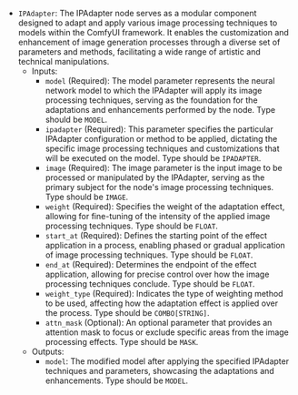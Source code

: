 - `IPAdapter`: The IPAdapter node serves as a modular component designed to adapt and apply various image processing techniques to models within the ComfyUI framework. It enables the customization and enhancement of image generation processes through a diverse set of parameters and methods, facilitating a wide range of artistic and technical manipulations.
    - Inputs:
        - `model` (Required): The model parameter represents the neural network model to which the IPAdapter will apply its image processing techniques, serving as the foundation for the adaptations and enhancements performed by the node. Type should be `MODEL`.
        - `ipadapter` (Required): This parameter specifies the particular IPAdapter configuration or method to be applied, dictating the specific image processing techniques and customizations that will be executed on the model. Type should be `IPADAPTER`.
        - `image` (Required): The image parameter is the input image to be processed or manipulated by the IPAdapter, serving as the primary subject for the node's image processing techniques. Type should be `IMAGE`.
        - `weight` (Required): Specifies the weight of the adaptation effect, allowing for fine-tuning of the intensity of the applied image processing techniques. Type should be `FLOAT`.
        - `start_at` (Required): Defines the starting point of the effect application in a process, enabling phased or gradual application of image processing techniques. Type should be `FLOAT`.
        - `end_at` (Required): Determines the endpoint of the effect application, allowing for precise control over how the image processing techniques conclude. Type should be `FLOAT`.
        - `weight_type` (Required): Indicates the type of weighting method to be used, affecting how the adaptation effect is applied over the process. Type should be `COMBO[STRING]`.
        - `attn_mask` (Optional): An optional parameter that provides an attention mask to focus or exclude specific areas from the image processing effects. Type should be `MASK`.
    - Outputs:
        - `model`: The modified model after applying the specified IPAdapter techniques and parameters, showcasing the adaptations and enhancements. Type should be `MODEL`.

